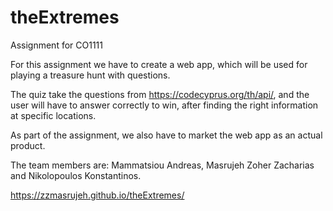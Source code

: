 # theExtremes
Assignment for CO1111

For this assignment we have to create a web app, which will be used for playing a treasure hunt with questions.

The quiz take the questions from https://codecyprus.org/th/api/, and the user will have to answer correctly to win, after finding the right information at specific locations.

As part of the assignment, we also have to market the web app as an actual product.

The team members are: Mammatsiou Andreas, Masrujeh Zoher Zacharias and Nikolopoulos Konstantinos.

https://zzmasrujeh.github.io/theExtremes/
